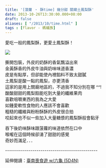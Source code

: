 ```yaml
---
title: '[菠蘿 ‧ 酥time] 幾分甜 關廟土鳳梨酥'
date: 2013-10-26T13:30:00.000+08:00
draft: false
aliases: [ "/2013/10/time.html" ]
tags : [flavor - 螞蟻族]
---
```


愛吃一般的鳳梨酥，更愛土鳳梨酥！  

![](/images/howsweet.jpg)

撕開包裝，外皮的奶酥的香氣飄溢出來  
金黃酥香的外皮牛油與奶味味道香濃  
皮是有點厚，但卻能使內裡餡料不致太甜膩  
土鳳梨是酸一點的鳳梨，亦更清香  
這家的是用上關廟地區的，不過我不知分別在哪 ^^!  
酸酸甜甜的鳳梨餡能吃到大量的纖維果肉  
喜歡咀嚼東西的我為之大愛  
如鍾愛軟性食物的人應該不會喜歡  
粗糙的纖維與粉粉酥酥的外皮很合拍  
咬起來也不似一些加入大量糖漿的鳳梨酥般會黏牙

  

吞下後奶味酥味跟菠蘿的味道依然在口中  
喉嚨在這個時候卻湧了甜甜的感覺  
奇妙而滿足．．．
  
\-----------------------------------------------  
  
延伸閱讀：[臺南喪食遊 w/六龜 (5D4N)](https://hidie.net/tainan5d4n/)
